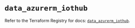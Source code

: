 # `data_azurerm_iothub`

Refer to the Terraform Registry for docs: [`data_azurerm_iothub`](https://registry.terraform.io/providers/hashicorp/azurerm/3.109.0/docs/data-sources/iothub).
